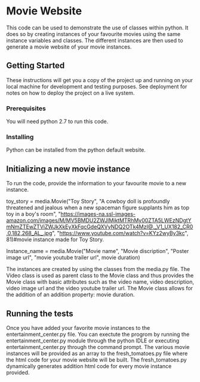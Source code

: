 # Movie Website

This code can be used to demonstrate the use of classes within python. 
It does so by creating instances of your favourite movies using the same instance variables and classes. The different instances are then used to generate a movie website of your movie instances.

## Getting Started

These instructions will get you a copy of the project up and running on your local machine for development and testing purposes. See deployment for notes on how to deploy the project on a live system.

### Prerequisites

You will need python 2.7 to run this code.


### Installing

Python can be installed from the python default website. 


## Initializing a new movie instance

To run the code, provide the information to your favourite movie to a new instance.


toy_story = media.Movie("Toy Story",
                        "A cowboy doll is profoundly threatened and jealous when a new spaceman figure supplants him as top toy in a boy's room",
                        "https://images-na.ssl-images-amazon.com/images/M/MV5BMDU2ZWJlMjktMTRhMy00ZTA5LWEzNDgtYmNmZTEwZTViZWJkXkEyXkFqcGdeQXVyNDQ2OTk4MzI@._V1_UX182_CR0,0,182,268_AL_.jpg",
                        "https://www.youtube.com/watch?v=KYz2wyBy3kc",
                        81)#movie instance made for Toy Story.

 Instance_name = media.Movie("Movie name", 
 							"Movie discription", 
 							"Poster image url", 
 							"movie youtube trailer url", 
 							movie duration)

The instances are created by using the classes from the media.py file. The Video class is used as parent class to the Movie class and thus provides the Movie class with basic attributes such as the video name, video description, video image url and the video youtube trailer url. The Movie class allows for the addition of an addition property: movie duration.  
 
## Running the tests

Once you have added your favorite movie instances to the entertainment_center.py file. You can exectute the progrom by running the entertainment_center.py module through the python IDLE or executing entertainment_center.py through the command prompt. The various movie instances will be provided as an array to the fresh_tomatoes.py file where the html code for your movie website will be built. The fresh_tomatoes.py dynamically generates addition html code for every movie instance provided.   